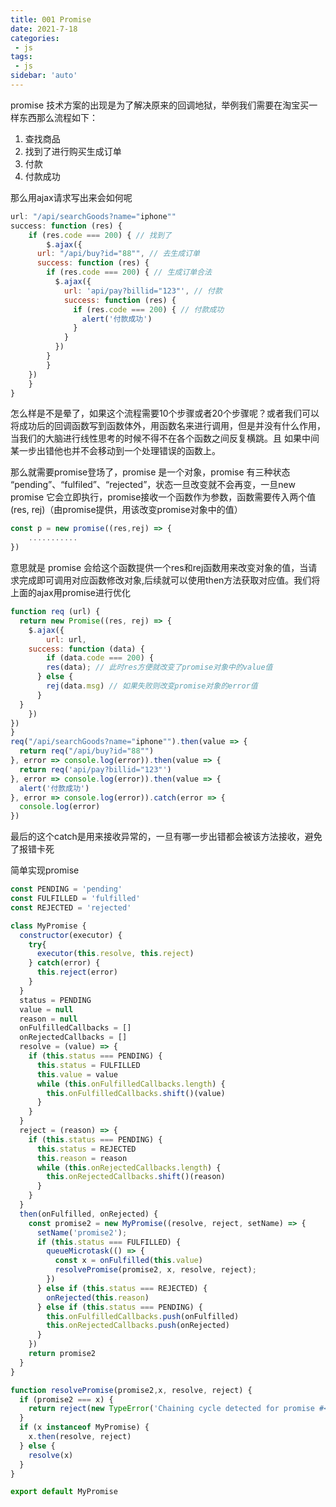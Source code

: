 ```yaml
---
title: 001 Promise
date: 2021-7-18
categories: 
 - js
tags:
 - js
sidebar: 'auto'
---
```


promise 技术方案的出现是为了解决原来的回调地狱，举例我们需要在淘宝买一样东西那么流程如下：

1. 查找商品
2. 找到了进行购买生成订单
3. 付款
4. 付款成功

那么用ajax请求写出来会如何呢

```js
url: "/api/searchGoods?name="iphone""
success: function (res) {
	if (res.code === 200) { // 找到了
		$.ajax({
      url: "/api/buy?id="88"", // 去生成订单
      success: function (res) {
      	if (res.code === 200) { // 生成订单合法
          $.ajax({
            url: 'api/pay?billid="123"', // 付款
            success: function (res) {
              if (res.code === 200) { // 付款成功
                alert('付款成功')
              }
            }
          })
        }
    	}
    })
	}
}
```

怎么样是不是晕了，如果这个流程需要10个步骤或者20个步骤呢？或者我们可以将成功后的回调函数写到函数体外，用函数名来进行调用，但是并没有什么作用，当我们的大脑进行线性思考的时候不得不在各个函数之间反复横跳。且 如果中间某一步出错他也并不会移动到一个处理错误的函数上。

那么就需要promise登场了，promise 是一个对象，promise 有三种状态 “pending”、“fulfiled”、“rejected”，状态一旦改变就不会再变，一旦new promise 它会立即执行，promise接收一个函数作为参数，函数需要传入两个值(res, rej)（由promise提供，用该改变promise对象中的值）

```js
const p = new promise((res,rej) => {
	...........
})
```

意思就是 promise 会给这个函数提供一个res和rej函数用来改变对象的值，当请求完成即可调用对应函数修改对象,后续就可以使用then方法获取对应值。我们将上面的ajax用promise进行优化

```js
function req (url) {
  return new Promise((res, rej) => {
	$.ajax({
		url: url,
    success: function (data) {
    	if (data.code === 200) {
        res(data); // 此时res方便就改变了promise对象中的value值
      } else {
        rej(data.msg) // 如果失败则改变promise对象的error值
      }
  }
	})
})
}
req("/api/searchGoods?name="iphone"").then(value => {
  return req("/api/buy?id="88"")
}, error => console.log(error)).then(value => {
  return req('api/pay?billid="123"')
}, error => console.log(error)).then(value => {
  alert('付款成功')
}, error => console.log(error)).catch(error => {
  console.log(error)
})
```

最后的这个catch是用来接收异常的，一旦有哪一步出错都会被该方法接收，避免了报错卡死

简单实现promise

```js
const PENDING = 'pending'
const FULFILLED = 'fulfilled'
const REJECTED = 'rejected'

class MyPromise {
  constructor(executor) {
    try{
      executor(this.resolve, this.reject)
    } catch(error) {
      this.reject(error)
    }
  }
  status = PENDING
  value = null
  reason = null
  onFulfilledCallbacks = []
  onRejectedCallbacks = []
  resolve = (value) => {
    if (this.status === PENDING) {
      this.status = FULFILLED
      this.value = value
      while (this.onFulfilledCallbacks.length) {
        this.onFulfilledCallbacks.shift()(value)
      }
    }
  }
  reject = (reason) => {
    if (this.status === PENDING) {
      this.status = REJECTED
      this.reason = reason
      while (this.onRejectedCallbacks.length) {
        this.onRejectedCallbacks.shift()(reason)
      }
    }
  }
  then(onFulfilled, onRejected) {
    const promise2 = new MyPromise((resolve, reject, setName) => {
      setName('promise2');
      if (this.status === FULFILLED) {
        queueMicrotask(() => {
          const x = onFulfilled(this.value)
          resolvePromise(promise2, x, resolve, reject);
        })
      } else if (this.status === REJECTED) {
        onRejected(this.reason)
      } else if (this.status === PENDING) {
        this.onFulfilledCallbacks.push(onFulfilled)
        this.onRejectedCallbacks.push(onRejected)
      }
    })
    return promise2
  }
}

function resolvePromise(promise2,x, resolve, reject) {
  if (promise2 === x) {
    return reject(new TypeError('Chaining cycle detected for promise #<Promise>'))
  }
  if (x instanceof MyPromise) {
    x.then(resolve, reject)
  } else {
    resolve(x)
  }
}

export default MyPromise
```

